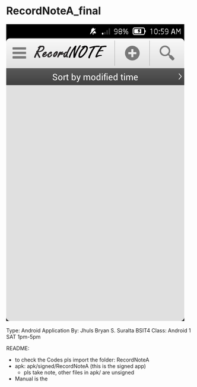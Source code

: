 RecordNoteA_final
=================

![Alt text](/1.png "RecordNote")

Type: Android Application
By: Jhuls Bryan S. Suralta   BSIT4
Class: Android 1   SAT 1pm-5pm

README:
- to check the Codes pls import the folder: RecordNoteA
- apk: apk/signed/RecordNoteA  (this is the signed app)
	* pls take note, other files in apk/ are unsigned
- Manual is the
